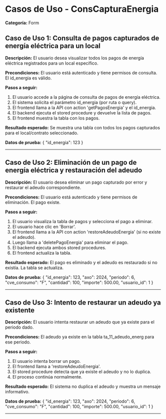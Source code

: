 # Casos de Uso - ConsCapturaEnergia

**Categoría:** Form

## Caso de Uso 1: Consulta de pagos capturados de energía eléctrica para un local

**Descripción:** El usuario desea visualizar todos los pagos de energía eléctrica registrados para un local específico.

**Precondiciones:**
El usuario está autenticado y tiene permisos de consulta. El id_energia es válido.

**Pasos a seguir:**
1. El usuario accede a la página de consulta de pagos de energía eléctrica.
2. El sistema solicita el parámetro id_energia (por ruta o query).
3. El frontend llama a la API con action 'getPagosEnergia' y el id_energia.
4. El backend ejecuta el stored procedure y devuelve la lista de pagos.
5. El frontend muestra la tabla con los pagos.

**Resultado esperado:**
Se muestra una tabla con todos los pagos capturados para el local/contrato seleccionado.

**Datos de prueba:**
{ "id_energia": 123 }

---

## Caso de Uso 2: Eliminación de un pago de energía eléctrica y restauración del adeudo

**Descripción:** El usuario desea eliminar un pago capturado por error y restaurar el adeudo correspondiente.

**Precondiciones:**
El usuario está autenticado y tiene permisos de eliminación. El pago existe.

**Pasos a seguir:**
1. El usuario visualiza la tabla de pagos y selecciona el pago a eliminar.
2. El usuario hace clic en 'Borrar'.
3. El frontend llama a la API con action 'restoreAdeudoEnergia' (si no existe el adeudo).
4. Luego llama a 'deletePagoEnergia' para eliminar el pago.
5. El backend ejecuta ambos stored procedures.
6. El frontend actualiza la tabla.

**Resultado esperado:**
El pago es eliminado y el adeudo es restaurado si no existía. La tabla se actualiza.

**Datos de prueba:**
{ "id_energia": 123, "axo": 2024, "periodo": 6, "cve_consumo": "F", "cantidad": 100, "importe": 500.00, "usuario_id": 1 }

---

## Caso de Uso 3: Intento de restaurar un adeudo ya existente

**Descripción:** El usuario intenta restaurar un adeudo que ya existe para el periodo dado.

**Precondiciones:**
El adeudo ya existe en la tabla ta_11_adeudo_energ para ese periodo.

**Pasos a seguir:**
1. El usuario intenta borrar un pago.
2. El frontend llama a 'restoreAdeudoEnergia'.
3. El stored procedure detecta que ya existe el adeudo y no lo duplica.
4. El proceso continúa normalmente.

**Resultado esperado:**
El sistema no duplica el adeudo y muestra un mensaje informativo.

**Datos de prueba:**
{ "id_energia": 123, "axo": 2024, "periodo": 6, "cve_consumo": "F", "cantidad": 100, "importe": 500.00, "usuario_id": 1 }

---

